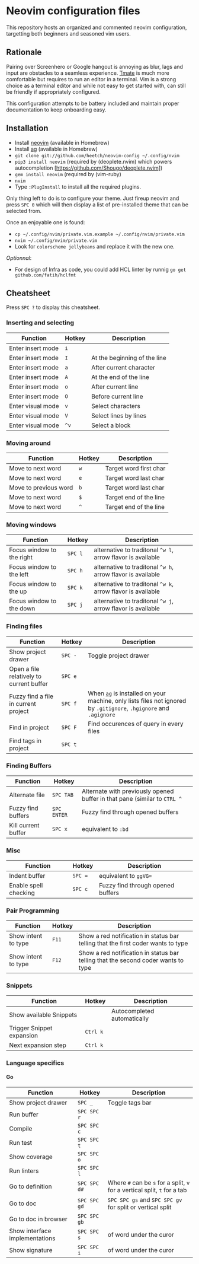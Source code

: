 # Neovim configuration files

This repository hosts an organized and commented neovim configuration, targetting both beginners and seasoned vim users.

## Rationale

Pairing over Screenhero or Google hangout is annoying as blur, lags and input are obstacles to a seamless experience.
[Tmate](http://tmate.io) is much more comfortable but requires to run an editor in a terminal. Vim is a strong choice
as a terminal editor and while not easy to get started with, can still be friendly if appropriately configured.

This configuration attempts to be battery included and maintain proper documentation to keep onboarding easy.

## Installation

- Install [neovim](https://github.com/neovim/neovim) (available in Homebrew)
- Install [ag](https://github.com/ggreer/the_silver_searcher) (available in Homebrew)
- `git clone git://github.com/heetch/neovim-config ~/.config/nvim`
- `pip3 install neovim` (required by (deoplete.nvim) which powers autocompletion [https://github.com/Shougo/deoplete.nvim])
- `gem install neovim` (required by (vim-ruby)
- `nvim`
- Type `:PlugInstall` to install all the required plugins.

Only thing left to do is to configure your theme. Just fireup neovim and press `SPC 0` which will then
display a list of pre-installed theme that can be selected from.

Once an enjoyable one is found:

- `cp ~/.config/nvim/private.vim.example ~/.config/nvim/private.vim`
- `nvim ~/.config/nvim/private.vim`
- Look for `colorscheme jellybeans` and replace it with the new one.

_Optionnal_:

- For design of Infra as code, you could add HCL linter by runnig `go get github.com/fatih/hclfmt`

## Cheatsheet

Press `SPC ?` to display this cheatsheet.

### Inserting and selecting

| Function | Hotkey | Description |
|----------|--------|-------------|
| Enter insert mode | `i` | |
| Enter insert mode | `I` | At the beginning of the line |
| Enter insert mode | `a` | After current character |
| Enter insert mode | `A` | At the end of the line |
| Enter insert mode | `o` | After current line |
| Enter insert mode | `O` | Before current line |
| Enter visual mode | `v` | Select characters |
| Enter visual mode | `V` | Select lines by lines |
| Enter visual mode | `^v` | Select a block |

### Moving around

| Function | Hotkey | Description |
|----------|--------|-------------|
| Move to next word | `w` | Target word first char |
| Move to next word | `e` | Target word last char |
| Move to previous word | `b` | Target word last char |
| Move to next word | `$` | Target end of the line |
| Move to next word | `^` | Target end of the line |

### Moving windows

| Function | Hotkey | Description |
|----------|--------|-------------|
| Focus window to the right | `SPC l` | alternative to traditonal `^w l`, arrow flavor is available |
| Focus window to the left | `SPC h` | alternative to traditonal `^w h`, arrow flavor is available |
| Focus window to the up | `SPC k` | alternative to traditonal `^w k`, arrow flavor is available |
| Focus window to the down | `SPC j` | alternative to traditonal `^w j`, arrow flavor is available |

### Finding files

| Function | Hotkey | Description |
|----------|--------|-------------|
| Show project drawer | `SPC -` | Toggle project drawer |
| Open a file relatively to current buffer | `SPC e` | |
| Fuzzy find a file in current project | `SPC f` | When [`ag`](https://github.com/ggreer/the_silver_searcher) is installed on your machine, only lists files not ignored by `.gitignore`, `.hgignore` and `.agignore` |
| Find in project | `SPC F` | Find occurences of query in every files |
| Find tags in project | `SPC t` | |

### Finding Buffers

| Function | Hotkey | Description |
|----------|--------|-------------|
| Alternate file | `SPC TAB` | Alternate with previously opened buffer in that pane (similar to `CTRL ^` |
| Fuzzy find buffers | `SPC ENTER` | Fuzzy find through opened buffers |
| Kill current buffer | `SPC x` | equivalent to `:bd` |

### Misc

| Function | Hotkey | Description |
|----------|--------|-------------|
| Indent buffer | `SPC =` | equivalent to `ggVG=` |
| Enable spell checking | `SPC c` | Fuzzy find through opened buffers |

### Pair Programming

| Function | Hotkey | Description |
|----------|--------|-------------|
| Show intent to type | `F11` | Show a red notification in status bar telling that the first coder wants to type|
| Show intent to type | `F12` | Show a red notification in status bar telling that the second coder wants to type|


### Snippets

| Function | Hotkey | Description |
|----------|--------|-------------|
| Show available Snippets | | Autocompleted automatically |
| Trigger Snippet expansion | `Ctrl k` | |
| Next expansion step | `Ctrl k` | |

### Language specifics

#### Go

| Function | Hotkey | Description |
|----------|--------|-------------|
| Show project drawer | `SPC _` | Toggle tags bar |
| Run buffer | `SPC SPC r` | |
| Compile | `SPC SPC c` | |
| Run test | `SPC SPC t` | |
| Show coverage | `SPC SPC o` | |
| Run linters | `SPC SPC l` | |
| Go to definition | `SPC SPC d#` | Where `#` can be `s` for a split, `v` for a vertical split, `t` for a tab |
| Go to doc | `SPC SPC gd` | `SPC SPC gs` and `SPC SPC gv` for split or vertical split|
| Go to doc in browser | `SPC SPC gb` | |
| Show interface implementations | `SPC SPC s` | of word under the curor |
| Show signature | `SPC SPC i` | of word under the curor |

